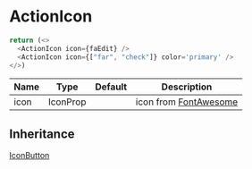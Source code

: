 # ActionIcon

```ts
return (<>
  <ActionIcon icon={faEdit} />
  <ActionIcon icon={["far", "check"]} color='primary' />
</>)
```

| Name | Type | Default | Description |
| -- | -- | -- | -- |
| icon | IconProp | | icon from [FontAwesome](https://fontawesome.com/icons) |

## Inheritance
[IconButton](https://mui.com/material-ui/api/icon-button/#main-content)